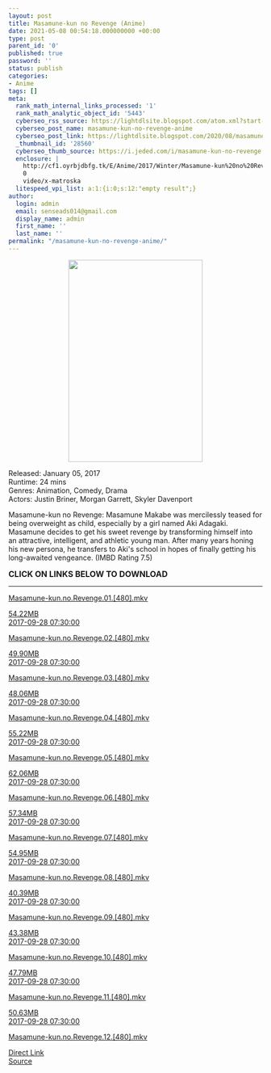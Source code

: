 ```yaml
---
layout: post
title: Masamune-kun no Revenge (Anime)
date: 2021-05-08 00:54:18.000000000 +00:00
type: post
parent_id: '0'
published: true
password: ''
status: publish
categories:
- Anime
tags: []
meta:
  rank_math_internal_links_processed: '1'
  rank_math_analytic_object_id: '5443'
  cyberseo_rss_source: https://lightdlsite.blogspot.com/atom.xml?start-index=1
  cyberseo_post_name: masamune-kun-no-revenge-anime
  cyberseo_post_link: https://lightdlsite.blogspot.com/2020/08/masamune-kun-no-revenge-anime.html
  _thumbnail_id: '28560'
  cyberseo_thumb_source: https://i.jeded.com/i/masamune-kun-no-revenge.63300.jpg
  enclosure: |
    http://cf1.oyrbjdbfg.tk/E/Anime/2017/Winter/Masamune-kun%20no%20Revenge/480p/Masamune-kun.no.Revenge.12.[480].AnimDL.ir.mkv
    0
    video/x-matroska
  litespeed_vpi_list: a:1:{i:0;s:12:"empty result";}
author:
  login: admin
  email: senseads014@gmail.com
  display_name: admin
  first_name: ''
  last_name: ''
permalink: "/masamune-kun-no-revenge-anime/"
---
```

<div class="separator" style="clear: both; text-align: center;">
<a href="https://i.jeded.com/i/masamune-kun-no-revenge.63300.jpg" style="margin-left: 1em; margin-right: 1em;"><img border="0" height="400" src="{{ site.baseurl }}/assets/2021/05/masamune-kun-no-revenge.63300.jpg" width="266" /></a></div>
<p>
Released: January 05, 2017<br />
Runtime: 24 mins<br />
Genres: Animation, Comedy, Drama<br />
Actors: Justin Briner, Morgan Garrett, Skyler Davenport
<p>Masamune-kun no Revenge: Masamune Makabe was mercilessly teased for being overweight as child, especially by a girl named Aki Adagaki. Masamune decides to get his sweet revenge by transforming himself into an attractive, intelligent, and athletic young man. After many years honing his new persona, he transfers to Aki's school in hopes of finally getting his long-awaited vengeance. (IMBD Rating 7.5)</p>
<p><span style="font-size: 16px;"><b>CLICK ON LINKS BELOW TO DOWNLOAD </b></span></p>
<hr /></p>
<div class="flex-1 truncate">
<a class="flex flex-col items-center rounded-lg font-mono group hover:bg-gray-200 hover:shadow" href="http://cf1.oyrbjdbfg.tk/E/Anime/2017/Winter/Masamune-kun%20no%20Revenge/480p/Masamune-kun.no.Revenge.01.[480].AnimDL.ir.mkv">Masamune-kun.no.Revenge.01.[480].mkv </a></div>
<p><a class="flex flex-col items-center rounded-lg font-mono group hover:bg-gray-200 hover:shadow" href="http://cf1.oyrbjdbfg.tk/E/Anime/2017/Winter/Masamune-kun%20no%20Revenge/480p/Masamune-kun.no.Revenge.01.[480].AnimDL.ir.mkv">
<div class="flex justify-between items-center p-4 w-full">
<div class="hidden whitespace-no-wrap text-right mx-2 w-1/6 sm:block">
54.22MB </div>
<div class="hidden whitespace-no-wrap text-right truncate ml-2 w-1/4 sm:block">
2017-09-28 07:30:00 </div>
</div>
<p></a> <a class="flex flex-col items-center rounded-lg font-mono group hover:bg-gray-200 hover:shadow" href="http://cf1.oyrbjdbfg.tk/E/Anime/2017/Winter/Masamune-kun%20no%20Revenge/480p/Masamune-kun.no.Revenge.02.[480].AnimDL.ir.mkv">
<div class="flex justify-between items-center p-4 w-full">
<div class="flex-1 truncate">
Masamune-kun.no.Revenge.02.[480].mkv </div>
</div>
<p></a><a class="flex flex-col items-center rounded-lg font-mono group hover:bg-gray-200 hover:shadow" href="http://cf1.oyrbjdbfg.tk/E/Anime/2017/Winter/Masamune-kun%20no%20Revenge/480p/Masamune-kun.no.Revenge.02.[480].AnimDL.ir.mkv">
<div class="flex justify-between items-center p-4 w-full">
<div class="hidden whitespace-no-wrap text-right mx-2 w-1/6 sm:block">
49.90MB </div>
<div class="hidden whitespace-no-wrap text-right truncate ml-2 w-1/4 sm:block">
2017-09-28 07:30:00 </div>
</div>
<p></a> <a class="flex flex-col items-center rounded-lg font-mono group hover:bg-gray-200 hover:shadow" href="http://cf1.oyrbjdbfg.tk/E/Anime/2017/Winter/Masamune-kun%20no%20Revenge/480p/Masamune-kun.no.Revenge.03.[480].AnimDL.ir.mkv">
<div class="flex justify-between items-center p-4 w-full">
<div class="flex-1 truncate">
Masamune-kun.no.Revenge.03.[480].mkv </div>
</div>
<p></a><a class="flex flex-col items-center rounded-lg font-mono group hover:bg-gray-200 hover:shadow" href="http://cf1.oyrbjdbfg.tk/E/Anime/2017/Winter/Masamune-kun%20no%20Revenge/480p/Masamune-kun.no.Revenge.03.[480].AnimDL.ir.mkv">
<div class="flex justify-between items-center p-4 w-full">
<div class="hidden whitespace-no-wrap text-right mx-2 w-1/6 sm:block">
48.06MB </div>
<div class="hidden whitespace-no-wrap text-right truncate ml-2 w-1/4 sm:block">
2017-09-28 07:30:00 </div>
</div>
<p></a> <a class="flex flex-col items-center rounded-lg font-mono group hover:bg-gray-200 hover:shadow" href="http://cf1.oyrbjdbfg.tk/E/Anime/2017/Winter/Masamune-kun%20no%20Revenge/480p/Masamune-kun.no.Revenge.04.[480].AnimDL.ir.mkv">
<div class="flex justify-between items-center p-4 w-full">
<div class="flex-1 truncate">
Masamune-kun.no.Revenge.04.[480].mkv </div>
</div>
<p></a><a class="flex flex-col items-center rounded-lg font-mono group hover:bg-gray-200 hover:shadow" href="http://cf1.oyrbjdbfg.tk/E/Anime/2017/Winter/Masamune-kun%20no%20Revenge/480p/Masamune-kun.no.Revenge.04.[480].AnimDL.ir.mkv">
<div class="flex justify-between items-center p-4 w-full">
<div class="hidden whitespace-no-wrap text-right mx-2 w-1/6 sm:block">
55.22MB </div>
<div class="hidden whitespace-no-wrap text-right truncate ml-2 w-1/4 sm:block">
2017-09-28 07:30:00 </div>
</div>
<p></a> <a class="flex flex-col items-center rounded-lg font-mono group hover:bg-gray-200 hover:shadow" href="http://cf1.oyrbjdbfg.tk/E/Anime/2017/Winter/Masamune-kun%20no%20Revenge/480p/Masamune-kun.no.Revenge.05.[480].AnimDL.ir.mkv">
<div class="flex justify-between items-center p-4 w-full">
<div class="flex-1 truncate">
Masamune-kun.no.Revenge.05.[480].mkv </div>
</div>
<p></a><a class="flex flex-col items-center rounded-lg font-mono group hover:bg-gray-200 hover:shadow" href="http://cf1.oyrbjdbfg.tk/E/Anime/2017/Winter/Masamune-kun%20no%20Revenge/480p/Masamune-kun.no.Revenge.05.[480].AnimDL.ir.mkv">
<div class="flex justify-between items-center p-4 w-full">
<div class="hidden whitespace-no-wrap text-right mx-2 w-1/6 sm:block">
62.06MB </div>
<div class="hidden whitespace-no-wrap text-right truncate ml-2 w-1/4 sm:block">
2017-09-28 07:30:00 </div>
</div>
<p></a> <a class="flex flex-col items-center rounded-lg font-mono group hover:bg-gray-200 hover:shadow" href="http://cf1.oyrbjdbfg.tk/E/Anime/2017/Winter/Masamune-kun%20no%20Revenge/480p/Masamune-kun.no.Revenge.06.[480].AnimDL.ir.mkv">
<div class="flex justify-between items-center p-4 w-full">
<div class="flex-1 truncate">
Masamune-kun.no.Revenge.06.[480].mkv </div>
</div>
<p></a><a class="flex flex-col items-center rounded-lg font-mono group hover:bg-gray-200 hover:shadow" href="http://cf1.oyrbjdbfg.tk/E/Anime/2017/Winter/Masamune-kun%20no%20Revenge/480p/Masamune-kun.no.Revenge.06.[480].AnimDL.ir.mkv">
<div class="flex justify-between items-center p-4 w-full">
<div class="hidden whitespace-no-wrap text-right mx-2 w-1/6 sm:block">
57.34MB </div>
<div class="hidden whitespace-no-wrap text-right truncate ml-2 w-1/4 sm:block">
2017-09-28 07:30:00 </div>
</div>
<p></a> <a class="flex flex-col items-center rounded-lg font-mono group hover:bg-gray-200 hover:shadow" href="http://cf1.oyrbjdbfg.tk/E/Anime/2017/Winter/Masamune-kun%20no%20Revenge/480p/Masamune-kun.no.Revenge.07.[480].AnimDL.ir.mkv">
<div class="flex justify-between items-center p-4 w-full">
<div class="flex-1 truncate">
Masamune-kun.no.Revenge.07.[480].mkv </div>
</div>
<p></a><a class="flex flex-col items-center rounded-lg font-mono group hover:bg-gray-200 hover:shadow" href="http://cf1.oyrbjdbfg.tk/E/Anime/2017/Winter/Masamune-kun%20no%20Revenge/480p/Masamune-kun.no.Revenge.07.[480].AnimDL.ir.mkv">
<div class="flex justify-between items-center p-4 w-full">
<div class="hidden whitespace-no-wrap text-right mx-2 w-1/6 sm:block">
54.95MB </div>
<div class="hidden whitespace-no-wrap text-right truncate ml-2 w-1/4 sm:block">
2017-09-28 07:30:00 </div>
</div>
<p></a> <a class="flex flex-col items-center rounded-lg font-mono group hover:bg-gray-200 hover:shadow" href="http://cf1.oyrbjdbfg.tk/E/Anime/2017/Winter/Masamune-kun%20no%20Revenge/480p/Masamune-kun.no.Revenge.08.[480].AnimDL.ir.mkv">
<div class="flex justify-between items-center p-4 w-full">
<div class="flex-1 truncate">
Masamune-kun.no.Revenge.08.[480].mkv </div>
</div>
<p></a><a class="flex flex-col items-center rounded-lg font-mono group hover:bg-gray-200 hover:shadow" href="http://cf1.oyrbjdbfg.tk/E/Anime/2017/Winter/Masamune-kun%20no%20Revenge/480p/Masamune-kun.no.Revenge.08.[480].AnimDL.ir.mkv">
<div class="flex justify-between items-center p-4 w-full">
<div class="hidden whitespace-no-wrap text-right mx-2 w-1/6 sm:block">
40.39MB </div>
<div class="hidden whitespace-no-wrap text-right truncate ml-2 w-1/4 sm:block">
2017-09-28 07:30:00 </div>
</div>
<p></a> <a class="flex flex-col items-center rounded-lg font-mono group hover:bg-gray-200 hover:shadow" href="http://cf1.oyrbjdbfg.tk/E/Anime/2017/Winter/Masamune-kun%20no%20Revenge/480p/Masamune-kun.no.Revenge.09.[480].AnimDL.ir.mkv">
<div class="flex justify-between items-center p-4 w-full">
<div class="flex-1 truncate">
Masamune-kun.no.Revenge.09.[480].mkv </div>
</div>
<p></a><a class="flex flex-col items-center rounded-lg font-mono group hover:bg-gray-200 hover:shadow" href="http://cf1.oyrbjdbfg.tk/E/Anime/2017/Winter/Masamune-kun%20no%20Revenge/480p/Masamune-kun.no.Revenge.09.[480].AnimDL.ir.mkv">
<div class="flex justify-between items-center p-4 w-full">
<div class="hidden whitespace-no-wrap text-right mx-2 w-1/6 sm:block">
43.38MB </div>
<div class="hidden whitespace-no-wrap text-right truncate ml-2 w-1/4 sm:block">
2017-09-28 07:30:00 </div>
</div>
<p></a> <a class="flex flex-col items-center rounded-lg font-mono group hover:bg-gray-200 hover:shadow" href="http://cf1.oyrbjdbfg.tk/E/Anime/2017/Winter/Masamune-kun%20no%20Revenge/480p/Masamune-kun.no.Revenge.10.[480].AnimDL.ir.mkv">
<div class="flex justify-between items-center p-4 w-full">
<div class="flex-1 truncate">
Masamune-kun.no.Revenge.10.[480].mkv </div>
</div>
<p></a><a class="flex flex-col items-center rounded-lg font-mono group hover:bg-gray-200 hover:shadow" href="http://cf1.oyrbjdbfg.tk/E/Anime/2017/Winter/Masamune-kun%20no%20Revenge/480p/Masamune-kun.no.Revenge.10.[480].AnimDL.ir.mkv">
<div class="flex justify-between items-center p-4 w-full">
<div class="hidden whitespace-no-wrap text-right mx-2 w-1/6 sm:block">
47.79MB </div>
<div class="hidden whitespace-no-wrap text-right truncate ml-2 w-1/4 sm:block">
2017-09-28 07:30:00 </div>
</div>
<p></a> <a class="flex flex-col items-center rounded-lg font-mono group hover:bg-gray-200 hover:shadow" href="http://cf1.oyrbjdbfg.tk/E/Anime/2017/Winter/Masamune-kun%20no%20Revenge/480p/Masamune-kun.no.Revenge.11.[480].AnimDL.ir.mkv">
<div class="flex justify-between items-center p-4 w-full">
<div class="flex-1 truncate">
Masamune-kun.no.Revenge.11.[480].mkv </div>
</div>
<p></a><a class="flex flex-col items-center rounded-lg font-mono group hover:bg-gray-200 hover:shadow" href="http://cf1.oyrbjdbfg.tk/E/Anime/2017/Winter/Masamune-kun%20no%20Revenge/480p/Masamune-kun.no.Revenge.11.[480].AnimDL.ir.mkv">
<div class="flex justify-between items-center p-4 w-full">
<div class="hidden whitespace-no-wrap text-right mx-2 w-1/6 sm:block">
50.63MB </div>
<div class="hidden whitespace-no-wrap text-right truncate ml-2 w-1/4 sm:block">
2017-09-28 07:30:00 </div>
</div>
<p></a> <a class="flex flex-col items-center rounded-lg font-mono group hover:bg-gray-200 hover:shadow" href="http://cf1.oyrbjdbfg.tk/E/Anime/2017/Winter/Masamune-kun%20no%20Revenge/480p/Masamune-kun.no.Revenge.12.[480].AnimDL.ir.mkv">
<div class="flex justify-between items-center p-4 w-full">
<div class="flex-1 truncate">
Masamune-kun.no.Revenge.12.[480].mkv </div>
</div>
<p></a>
<link rel="stylesheet" href="https://cdnjs.cloudflare.com/ajax/libs/font-awesome/4.7.0/css/font-awesome.min.css" />
<div class="divbtn"> <a href="https://handymansurrender.com/fihup8buzv?key=94550f7ce39444073321dde3b8782f97" class="btn"><i class="fa fa-download"></i> Direct Link</a> <br /><a href="https://lightdlsite.blogspot.com/2020/08/masamune-kun-no-revenge-anime.html">Source</a> </div>
